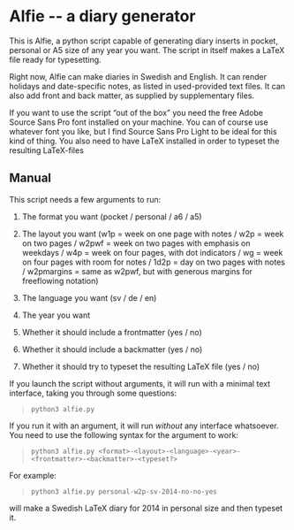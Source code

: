 # Alfie -- a diary generator

This is Alfie, a python script capable of generating diary inserts in pocket, personal or A5 size of any year you want. The script in itself makes a LaTeX file ready for typesetting.

Right now, Alfie can make diaries in Swedish and English. It can render holidays and date-specific notes, as listed in used-provided text files. It can also add front and back matter, as supplied by supplementary files.

If you want to use the script “out of the box” you need the free Adobe Source Sans Pro font installed on your machine. You can of course use whatever font you like, but I find Source Sans Pro Light to be ideal for this kind of thing. You also need to have LaTeX installed in order to typeset the resulting LaTeX-files

## Manual

This script needs a few arguments to run:

1. The format you want (pocket / personal / a6 / a5)

2. The layout you want (w1p = week on one page with notes / w2p = week on two pages / w2pwf = week on two pages with emphasis on weekdays / w4p = week on four pages, with dot indicators / wg = week on four pages with room for notes / 1d2p = day on two pages with notes / w2pmargins = same as w2pwf, but with generous margins for freeflowing notation)

3. The language you want (sv / de / en)

4. The year you want

5. Whether it should include a frontmatter (yes / no)

6. Whether it should include a backmatter (yes / no)

7. Whether it should try to typeset the resulting LaTeX file (yes / no)

If you launch the script without arguments, it will run with a minimal text interface, taking you through some questions:

> `python3 alfie.py`

If you run it with an argument, it will run *without* any interface whatsoever. You need to use the following syntax for the argument to work:
    
> `python3 alfie.py <format>-<layout>-<language>-<year>-<frontmatter>-<backmatter>-<typeset?>`

For example:

> `python3 alfie.py personal-w2p-sv-2014-no-no-yes`

will make a Swedish LaTeX diary for 2014 in personal size and then typeset it.

